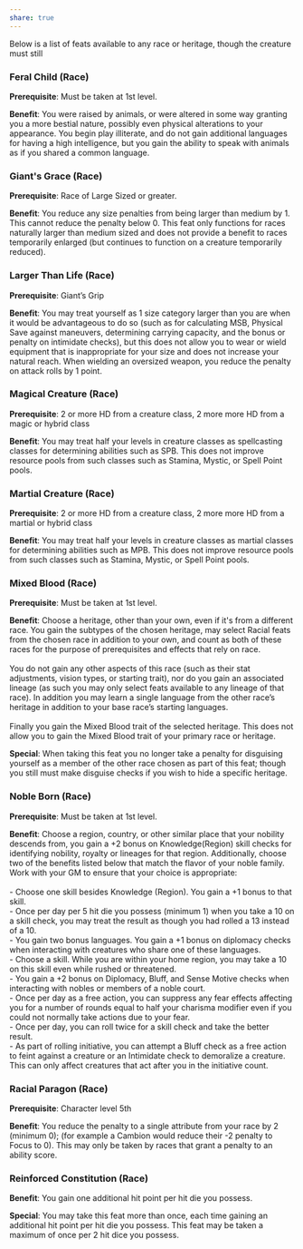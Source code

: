 ```yaml
---
share: true
---
```

Below is a list of feats available to any race or heritage, though the creature must still 

<h3><span><p>Feral Child (Race)</p></span></h3><p><span><p><b>Prerequisite</b>:    Must be taken at 1st level.<br></p></span></p><p><span><p><b>Benefit</b>:    You were raised by animals, or were altered in some way granting you a more bestial nature, possibly even physical alterations to your appearance. You begin play illiterate, and do not gain additional languages for having a high intelligence, but you gain the ability to speak with animals as if you shared a common language.<br></p></span></p><h3><span><p>Giant's Grace (Race)</p></span></h3><p><span><p><b>Prerequisite</b>:     Race of Large Sized or greater.<br></p></span></p><p><span><p><b>Benefit</b>:    You reduce any size penalties from being larger than medium by 1. This cannot reduce the penalty below 0. This feat only functions for races naturally larger than medium sized and does not provide a benefit to races temporarily enlarged (but continues to function on a creature temporarily reduced).<br></p></span></p><h3><span><p>Larger Than Life (Race)</p></span></h3><p><span><p><b>Prerequisite</b>:    Giant’s Grip<br></p></span></p><p><span><p><b>Benefit</b>:    You may treat yourself as 1 size category larger than you are when it would be advantageous to do so (such as for calculating MSB, Physical Save against maneuvers, determining carrying capacity, and the bonus or penalty on intimidate checks), but this does not allow you to wear or wield equipment that is inappropriate for your size and does not increase your natural reach. When wielding an oversized weapon, you reduce the penalty on attack rolls by 1 point.<br></p></span></p><h3><span><p>Magical Creature (Race)</p></span></h3><p><span><p><b>Prerequisite</b>:    2 or more HD from a creature class, 2 more more HD from a magic or hybrid class<br></p></span></p><p><span><p><b>Benefit</b>:    You may treat half your levels in creature classes as spellcasting classes for determining abilities such as SPB. This does not improve resource pools from such classes such as Stamina, Mystic, or Spell Point pools.<br></p></span></p><h3><span><p>Martial Creature (Race)</p></span></h3><p><span><p><b>Prerequisite</b>:    2 or more HD from a creature class, 2 more more HD from a martial or hybrid class<br></p></span></p><p><span><p><b>Benefit</b>:    You may treat half your levels in creature classes as martial classes for determining abilities such as MPB. This does not improve resource pools from such classes such as Stamina, Mystic, or Spell Point pools.<br></p></span></p><h3><span><p>Mixed Blood (Race)</p></span></h3><p><span><p><b>Prerequisite</b>:    Must be taken at 1st level.<br></p></span></p><p><span><p><b>Benefit</b>:    Choose a heritage, other than your own, even if it's from a different race. You gain the subtypes of the chosen heritage, may select Racial feats from the chosen race in addition to your own, and count as both of these races for the purpose of prerequisites and effects that rely on race.<br><br>You do not gain any other aspects of this race (such as their stat adjustments, vision types, or starting trait), nor do you gain an associated lineage (as such you may only select feats available to any lineage of that race). In addition you may learn a single language from the other race’s heritage in addition to your base race’s starting languages.<br><br>Finally you gain the Mixed Blood trait of the selected heritage. This does not allow you to gain the Mixed Blood trait of your primary race or heritage.<br></p></span></p><p><span><p><b>Special</b>:    When taking this feat you no longer take a penalty for disguising yourself as a member of the other race chosen as part of this feat; though you still must make disguise checks if you wish to hide a specific heritage.<br></p></span></p><h3><span><p>Noble Born (Race)</p></span></h3><p><span><p><b>Prerequisite</b>:    Must be taken at 1st level.<br></p></span></p><p><span><p><b>Benefit</b>:    Choose a region, country, or other similar place that your nobility descends from, you gain a +2 bonus on Knowledge(Region) skill checks for identifying nobility, royalty or lineages for that region. Additionally, choose two of the benefits listed below that match the flavor of your noble family. Work with your GM to ensure that your choice is appropriate:<br><br>- Choose one skill besides Knowledge (Region). You gain a +1 bonus to that skill.<br>- Once per day per 5 hit die you possess (minimum 1) when you take a 10 on a skill check, you may treat the result as though you had rolled a 13 instead of a 10.<br>- You gain two bonus languages. You gain a +1 bonus on diplomacy checks when interacting with creatures who share one of these languages.<br>- Choose a skill. While you are within your home region, you may take a 10 on this skill even while rushed or threatened.<br>- You gain a +2 bonus on Diplomacy, Bluff, and Sense Motive checks when interacting with nobles or members of a noble court.<br>- Once per day as a free action, you can suppress any fear effects affecting you for a number of rounds equal to half your charisma modifier even if you could not normally take actions due to your fear.<br>- Once per day, you can roll twice for a skill check and take the better result.<br>- As part of rolling initiative, you can attempt a Bluff check as a free action to feint against a creature or an Intimidate check to demoralize a creature. This can only affect creatures that act after you in the initiative count.<br></p></span></p><h3><span><p>Racial Paragon (Race)</p></span></h3><p><span><p><b>Prerequisite</b>:    Character level 5th<br></p></span></p><p><span><p><b>Benefit</b>:    You reduce the penalty to a single attribute from your race by 2 (minimum 0); (for example a Cambion would reduce their -2 penalty to Focus to 0). This may only be taken by races that grant a penalty to an ability score.<br></p></span></p><h3><span><p>Reinforced Constitution (Race)</p></span></h3><p><span><p><b>Benefit</b>:    You gain one additional hit point per hit die you possess.<br></p></span></p><p><span><p><b>Special</b>:    You may take this feat more than once, each time gaining an additional hit point per hit die you possess. This feat may be taken a maximum of once per 2 hit dice you possess.<br></p></span></p>